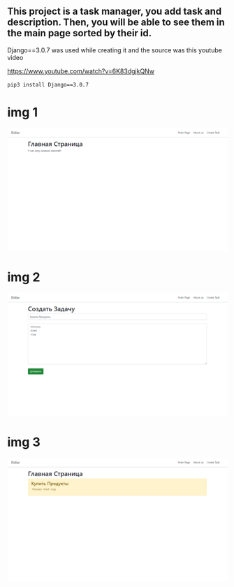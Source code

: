 ## This project is a task manager, you add task and description. Then, you will be able to see them in the main page sorted by their id.

Django==3.0.7 was used while creating it and the source was this youtube video

https://www.youtube.com/watch?v=6K83dgjkQNw

```
pip3 install Django==3.0.7
```
# img 1
![](img/1.png)
# img 2
![](img/2.png)
# img 3
![](img/3.png)
